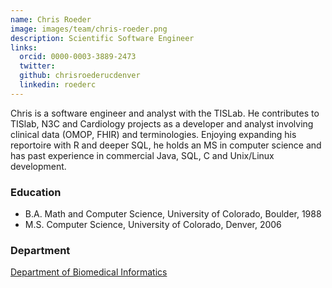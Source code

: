```yaml
---
name: Chris Roeder 
image: images/team/chris-roeder.png
description: Scientific Software Engineer
links:
  orcid: 0000-0003-3889-2473
  twitter: 
  github: chrisroederucdenver
  linkedin: roederc
---
```


Chris is a software engineer and analyst with the TISLab. He contributes to TISlab, N3C and Cardiology projects as a developer and analyst involving clinical data (OMOP, FHIR) and terminologies. Enjoying expanding his reportoire with R and deeper SQL, he holds an MS in computer science and has past experience in commercial Java, SQL, C and Unix/Linux development.

### Education

- B.A. Math and Computer Science, University of Colorado, Boulder, 1988
- M.S. Computer Science, University of Colorado, Denver, 2006

### Department

[Department of Biomedical Informatics](https://medschool.cuanschutz.edu/dbmi)
